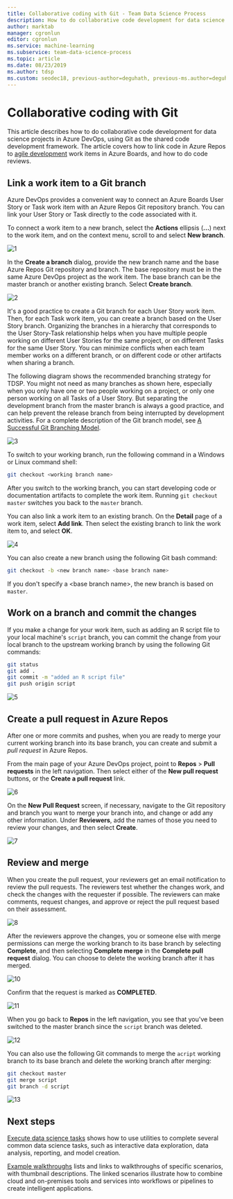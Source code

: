 ```yaml
---
title: Collaborative coding with Git - Team Data Science Process
description: How to do collaborative code development for data science projects using Git with agile planning.
author: marktab
manager: cgronlun
editor: cgronlun
ms.service: machine-learning
ms.subservice: team-data-science-process
ms.topic: article
ms.date: 08/23/2019
ms.author: tdsp
ms.custom: seodec18, previous-author=deguhath, previous-ms.author=deguhath
---
```



# Collaborative coding with Git

This article describes how to do collaborative code development for data science projects in Azure DevOps, using Git as the shared code development framework. The article covers how to link code in Azure Repos to [agile development](agile-development.md) work items in Azure Boards, and how to do code reviews.

## <a name='Linkaworkitemwithagitbranch-1'></a>Link a work item to a Git branch 

Azure DevOps provides a convenient way to connect an Azure Boards User Story or Task work item with an Azure Repos Git repository branch. You can link your User Story or Task directly to the code associated with it. 

To connect a work item to a new branch, select the **Actions** ellipsis (**...**) next to the work item, and on the context menu, scroll to and select **New branch**.  

![1](./media/collaborative-coding-with-git/1-sprint-board-view.png)

In the **Create a branch** dialog, provide the new branch name and the base Azure Repos Git repository and branch. The base repository must be in the same Azure DevOps project as the work item. The base branch can be the master branch or another existing branch. Select **Create branch**. 

![2](./media/collaborative-coding-with-git/2-create-a-branch.png)

It's a good practice to create a Git branch for each User Story work item. Then, for each Task work item, you can create a branch based on the User Story branch. Organizing the branches in a hierarchy that corresponds to the User Story-Task relationship helps when you have multiple people working on different User Stories for the same project, or on different Tasks for the same User Story. You can minimize conflicts when each team member works on a different branch, or on different code or other artifacts when sharing a branch. 

The following diagram shows the recommended branching strategy for TDSP. You might not need as many branches as shown here, especially when you only have one or two people working on a project, or only one person working on all Tasks of a User Story. But separating the development branch from the master branch is always a good practice, and can help prevent the release branch from being interrupted by development activities. For a complete description of the Git branch model, see [A Successful Git Branching Model](https://nvie.com/posts/a-successful-git-branching-model/).

![3](./media/collaborative-coding-with-git/3-git-branches.png)

To switch to your working branch, run the following command in a Windows or Linux command shell: 

```bash
git checkout <working branch name>
```

After you switch to the working branch, you can start developing code or documentation artifacts to complete the work item. Running `git checkout master` switches you back to the `master` branch.

You can also link a work item to an existing branch. On the **Detail** page of a work item, select **Add link**. Then select the existing branch to link the work item to, and select **OK**. 

![4](./media/collaborative-coding-with-git/4-link-to-an-existing-branch.png)

You can also create a new branch using the following Git bash command:

```bash
git checkout -b <new branch name> <base branch name>

```
If you don't specify a \<base branch name>, the new branch is based on `master`. 

## <a name='WorkonaBranchandCommittheChanges-2'></a>Work on a branch and commit the changes 

If you make a change for your work item, such as adding an R script file to your local machine's `script` branch, you can commit the change from your local branch to the upstream working branch by using the following Git commands:

```bash
git status
git add .
git commit -m "added an R script file"
git push origin script
```

![5](./media/collaborative-coding-with-git/5-sprint-push-to-branch.png)

## <a name='CreateapullrequestonVSTS-3'></a>Create a pull request in Azure Repos

After one or more commits and pushes, when you are ready to merge your current working branch into its base branch, you can create and submit a *pull request* in Azure Repos. 

From the main page of your Azure DevOps project, point to **Repos** > **Pull requests** in the left navigation. Then select either of the **New pull request** buttons, or the **Create a pull request** link.

![6](./media/collaborative-coding-with-git/6-spring-create-pull-request.png)

On the **New Pull Request** screen, if necessary, navigate to the Git repository and branch you want to merge your branch into, and change or add any other information. Under **Reviewers**, add the names of those you need to review your changes, and then select **Create**. 

![7](./media/collaborative-coding-with-git/7-spring-send-pull-request.png)

## <a name='ReviewandMerge-4'></a>Review and merge 

When you create the pull request, your reviewers get an email notification to review the pull requests. The reviewers test whether the changes work, and check the changes with the requester if possible. The reviewers can make comments, request changes, and approve or reject the pull request based on their assessment. 

![8](./media/collaborative-coding-with-git/8-add_comments.png)

After the reviewers approve the changes, you or someone else with merge permissions can merge the working branch to its base branch by selecting **Complete**, and then selecting **Complete merge** in the **Complete pull request** dialog. You can choose to delete the working branch after it has merged. 

![10](./media/collaborative-coding-with-git/10-spring-complete-pullrequest.png)

Confirm that the request is marked as **COMPLETED**. 

![11](./media/collaborative-coding-with-git/11-spring-merge-pullrequest.png)

When you go back to **Repos** in the left navigation, you see that you've been switched to the master branch since the `script` branch was deleted.

![12](./media/collaborative-coding-with-git/12-spring-branch-deleted.png)

You can also use the following Git commands to merge the `acript` working branch to its base branch and delete the working branch after merging:

```bash
git checkout master
git merge script
git branch -d script
```

![13](./media/collaborative-coding-with-git/13-spring-branch-deleted-commandline.png)

## Next steps

[Execute data science tasks](execute-data-science-tasks.md) shows how to use utilities to complete several common data science tasks, such as interactive data exploration, data analysis, reporting, and model creation.

[Example walkthroughs](walkthroughs.md) lists and links to walkthroughs of specific scenarios, with thumbnail descriptions. The linked scenarios illustrate how to combine cloud and on-premises tools and services into workflows or pipelines to create intelligent applications. 

